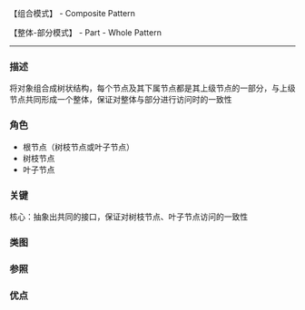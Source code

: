 【组合模式】 - Composite Pattern

【整体-部分模式】 - Part - Whole Pattern

---

### 描述
将对象组合成树状结构，每个节点及其下属节点都是其上级节点的一部分，与上级节点共同形成一个整体，保证对整体与部分进行访问时的一致性
  
### 角色
* 根节点（树枝节点或叶子节点）
* 树枝节点
* 叶子节点

### 关键
核心：抽象出共同的接口，保证对树枝节点、叶子节点访问的一致性

### 类图

### 参照

### 优点
